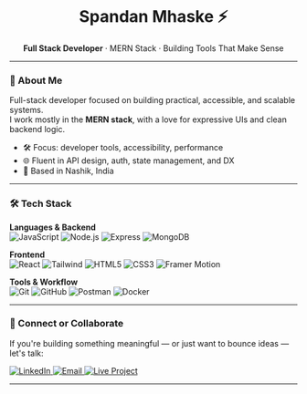 <!-- GitHub Profile README for Spandan Mhaske -->

<h1 align="center">Spandan Mhaske ⚡</h1>

<p align="center">
  <strong>Full Stack Developer</strong> · MERN Stack · Building Tools That Make Sense  
</p>

---

### 🧠 About Me

Full-stack developer focused on building practical, accessible, and scalable systems.  
I work mostly in the **MERN stack**, with a love for expressive UIs and clean backend logic.

- 🛠 Focus: developer tools, accessibility, performance  
- 🌐 Fluent in API design, auth, state management, and DX  
- 📍 Based in Nashik, India

---

### 🛠 Tech Stack

**Languages & Backend**  
![JavaScript](https://skillicons.dev/icons?i=js) ![Node.js](https://skillicons.dev/icons?i=nodejs) ![Express](https://skillicons.dev/icons?i=express) ![MongoDB](https://skillicons.dev/icons?i=mongodb)

**Frontend**  
![React](https://skillicons.dev/icons?i=react) ![Tailwind](https://skillicons.dev/icons?i=tailwind) ![HTML5](https://skillicons.dev/icons?i=html) ![CSS3](https://skillicons.dev/icons?i=css) ![Framer Motion](https://skillicons.dev/icons?i=framer)

**Tools & Workflow**  
![Git](https://skillicons.dev/icons?i=git) ![GitHub](https://skillicons.dev/icons?i=github) ![Postman](https://skillicons.dev/icons?i=postman) ![Docker](https://skillicons.dev/icons?i=docker)

---

### 📡 Connect or Collaborate

If you're building something meaningful — or just want to bounce ideas — let's talk:

<p>
  <a href="https://www.linkedin.com/in/spandanmhaske/" target="_blank">
    <img alt="LinkedIn" src="https://img.shields.io/badge/LinkedIn-0A66C2?style=flat-square&logo=linkedin&logoColor=white" />
  </a>
  <a href="mailto:spandanmhaske@gmail.com">
    <img alt="Email" src="https://img.shields.io/badge/Gmail-D14836?style=flat-square&logo=gmail&logoColor=white" />
  </a>
  <a href="https://accessibility-analyzer-v3.vercel.app" target="_blank">
    <img alt="Live Project" src="https://img.shields.io/badge/Accessibility Analyzer-000000?style=flat-square&logo=vercel&logoColor=white" />
  </a>
</p>

---
